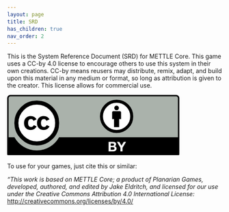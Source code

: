 ```yaml
---
layout: page
title: SRD
has_children: true
nav_order: 2
---
```


This is the System Reference Document (SRD) for METTLE Core. This game uses a
CC-by 4.0 license to encourage others to use this system in their own creations.
CC-by means reusers may distribute, remix, adapt, and build upon this material
in any medium or format, so long as attribution is given to the creator. This
license allows for commercial use.

<img src="images/by.png" />

To use for your games, just cite this or similar:

 *“This work is based on METTLE Core; a product of Planarian Games, developed, authored, and edited by Jake Eldritch, and licensed for our use under the Creative Commons Attribution 4.0 International License:* <http://creativecommons.org/licenses/by/4.0/>
